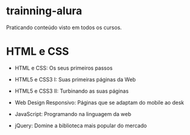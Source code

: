 # trainning-alura

Praticando conteúdo visto em todos os cursos.

# HTML e CSS

* HTML e CSS: Os seus primeiros passos

* HTML5 e CSS3 I: Suas primeiras páginas da Web

* HTML5 e CSS3 II: Turbinando as suas páginas

* Web Design Responsivo: Páginas que se adaptam do mobile ao desk

* JavaScript: Programando na linguagem da web

* jQuery: Domine a biblioteca mais popular do mercado

